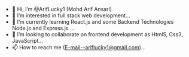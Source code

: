 - 👋 Hi, I’m @ArifLucky1 (Mohd Arif Ansari)
- 👀 I’m interested in full stack web development...
- 🌱 I’m currently learning React.js and some Backend Technologies Node.js and Express.js ...
- 💞️ I’m looking to collaborate on frontend development as Html5, Css3, JavaScript...
- 📫 How to reach me (E-mail--ariflucky1@gmail.com)...

<!---
ArifLucky1/ArifLucky1 is a ✨ special ✨ repository because its `README.md` (this file) appears on your GitHub profile.
You can click the Preview link to take a look at your changes.
--->
